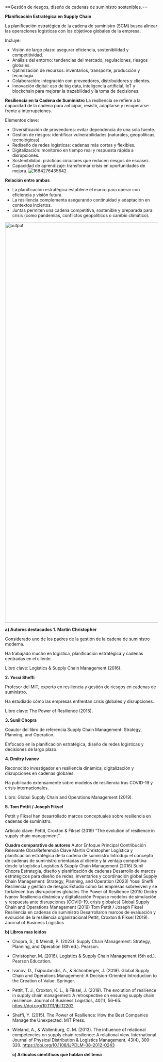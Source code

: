 ==Gestión de riesgos, diseño de cadenas de suministro sostenibles.==

**Planificación Estratégica en Supply Chain**

La planificación estratégica de la cadena de suministro (SCM) busca alinear las operaciones logísticas con los objetivos globales de la empresa.

Incluye:
- Visión de largo plazo: asegurar eficiencia, sostenibilidad y competitividad.
- Análisis del entorno: tendencias del mercado, regulaciones, riesgos globales.
- Optimización de recursos: inventarios, transporte, producción y tecnología.
- Colaboración: integración con proveedores, distribuidores y clientes.
- Innovación digital: uso de big data, inteligencia artificial, IoT y blockchain para mejorar la trazabilidad y la toma de decisiones.
  
**Resiliencia en la Cadena de Suministro**
La resiliencia se refiere a la capacidad de la cadena para anticipar, resistir, adaptarse y recuperarse frente a interrupciones.

Elementos clave:

- Diversificación de proveedores: evitar dependencia de una sola fuente.
- Gestión de riesgos: identificar vulnerabilidades (naturales, geopolíticas, tecnológicas).
- Rediseño de redes logísticas: cadenas más cortas y flexibles.
- Digitalización: monitoreo en tiempo real y respuesta rápida a disrupciones.
- Sostenibilidad: prácticas circulares que reducen riesgos de escasez.
- Capacidad de aprendizaje: transformar crisis en oportunidades de mejora.
 ![1684276435642](https://github.com/user-attachments/assets/550094dd-4ce5-467e-aa8e-83b9f1729594)

  
**Relación entre ambas**

- La planificación estratégica establece el marco para operar con eficiencia y visión futura.
- La resiliencia complementa asegurando continuidad y adaptación en contextos inciertos.
- Juntas permiten una cadena competitiva, sostenible y preparada para crisis (como pandemias, conflictos geopolíticos o cambio climático).

<img width="1900" height="1320" alt="output" src="https://github.com/user-attachments/assets/b03e7768-fbb5-4457-9006-ff935fb367ff" />

**a) Autores destacados**
**1. Martin Christopher**

Considerado uno de los padres de la gestión de la cadena de suministro moderna.

Ha trabajado mucho en logística, planificación estratégica y cadenas centradas en el cliente.

Libro clave: Logistics & Supply Chain Management (2016).

**2. Yossi Sheffi**

Profesor del MIT, experto en resiliencia y gestión de riesgos en cadenas de suministro.

Ha estudiado cómo las empresas enfrentan crisis globales y disrupciones.

Libro clave: The Power of Resilience (2015).

**3. Sunil Chopra**

Coautor del libro de referencia Supply Chain Management: Strategy, Planning, and Operation.

Enfocado en la planificación estratégica, diseño de redes logísticas y decisiones de largo plazo.

**4. Dmitry Ivanov**

Reconocido investigador en resiliencia dinámica, digitalización y disrupciones en cadenas globales.

Ha publicado extensamente sobre modelos de resiliencia tras COVID-19 y crisis internacionales.

Libro: Global Supply Chain and Operations Management (2019).

**5. Tom Pettit / Joseph Fiksel**

Pettit y Fiksel han desarrollado marcos conceptuales sobre resiliencia en cadenas de suministro.

Artículo clave: Pettit, Croxton & Fiksel (2019) “The evolution of resilience in supply chain management”.

**Cuadro comparativo de autores**
Autor	Enfoque Principal	Contribución Relevante	Obra/Referencia Clave
Martin Christopher	Logística y planificación estratégica de la cadena de suministro	Introdujo el concepto de cadenas de suministro orientadas al cliente y la ventaja competitiva desde la logística	Logistics & Supply Chain Management (2016)
Sunil Chopra	Estrategia, diseño y planificación de cadenas	Desarrollo de marcos estratégicos para diseño de redes, inventarios y coordinación global	Supply Chain Management: Strategy, Planning, and Operation (2023)
Yossi Sheffi	Resiliencia y gestión de riesgos	Estudió cómo las empresas sobreviven y se fortalecen tras disrupciones globales	The Power of Resilience (2015)
Dmitry Ivanov	Resiliencia dinámica y digitalización	Propuso modelos de simulación y respuesta ante disrupciones (COVID-19, crisis globales)	Global Supply Chain and Operations Management (2019)
Tom Pettit / Joseph Fiksel	Resiliencia en cadenas de suministro	Desarrollaron marcos de evaluación y evolución de la resiliencia organizacional	Pettit, Croxton & Fiksel (2019). Journal of Business Logistics

**b) Libros mas leidos**
- Chopra, S., & Meindl, P. (2023). Supply Chain Management: Strategy, Planning, and Operation (8th ed.). Pearson.
- Christopher, M. (2016). Logistics & Supply Chain Management (5th ed.). Pearson Education.
- Ivanov, D., Tsipoulanidis, A., & Schönberger, J. (2019). Global Supply Chain and Operations Management: A Decision-Oriented Introduction to the Creation of Value. Springer.
- Pettit, T. J., Croxton, K. L., & Fiksel, J. (2019). The evolution of resilience in supply chain management: A retrospective on ensuring supply chain resilience. Journal of Business Logistics, 40(1), 56–65. https://doi.org/10.1111/jbl.12202
- Sheffi, Y. (2015). The Power of Resilience: How the Best Companies Manage the Unexpected. MIT Press.
- Wieland, A., & Wallenburg, C. M. (2013). The influence of relational competencies on supply chain resilience: A relational view. International Journal of Physical Distribution & Logistics Management, 43(4), 300–320. https://doi.org/10.1108/IJPDLM-08-2012-0243

  **c) Articulos cientificos que hablan del tema**
  
